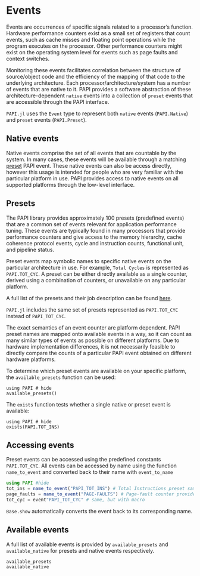 # Events

Events are occurrences of specific signals related to a processor’s function. Hardware performance counters exist as a small
set of registers that count events, such as cache misses and floating point operations while the program executes on the processor.
Other performance counters might exist on the operating system level for events such as page faults and context switches.

Monitoring these events facilitates correlation between the structure of source/object code and the efficiency of the mapping of that code to the underlying architecture. Each processor/architecture/system has a number of events that are native to it.
PAPI provides a software abstraction of these architecture-dependent `native` events into a collection of `preset` events that are accessible through the PAPI interface.

`PAPI.jl` uses the `Event` type to represent both `native` events (`PAPI.Native`) and `preset` events (`PAPI.Preset`).

## Native events

Native events comprise the set of all events that are countable by the system. In many cases, these events will be available through a matching [preset](#presets) PAPI event. These native events can also be access directly, however this usage is intended for people who are very familiar with the particular platform in use.
PAPI provides access to native events on all supported platforms through the low-level interface.

## Presets

The PAPI library provides approximately 100 presets (predefined events) that are a common set of events relevant for application performance tuning.
These events are typically found in many processors that provide performance counters and give access to the memory hierarchy, cache coherence protocol events, cycle and instruction counts, functional unit, and pipeline status.

Preset events map symbolic names to specific native events on the particular architecture in use. For example, `Total Cycles` is represented as `PAPI.TOT_CYC`.
A preset can be either directly available as a single counter, derived using a combination of counters, or unavailable on any particular platform.

A full list of the presets and their job description can be found [here](http://icl.cs.utk.edu/projects/papi/files/documentation/PAPI_USER_GUIDE_23.htm#APPENDIX_A).

`PAPI.jl` includes the same set of presets represented as `PAPI.TOT_CYC` instead of `PAPI_TOT_CYC`.

The exact semantics of an event counter are platform dependent. PAPI preset names are mapped onto available events in a way, so it can count as many similar types of events as possible on different platforms. Due to hardware implementation differences, it is not necessarily feasible to directly compare the counts of a particular PAPI event obtained on different hardware platforms.

To determine which preset events are available on your specific platform, the `available_presets` function can be used:

```@example
using PAPI # hide
available_presets()
```

The `exists` function tests whether a single native or preset event is available:
```@example
using PAPI # hide
exists(PAPI.TOT_INS)
```

## Accessing events

Preset events can be accessed using the predefined constants `PAPI.TOT_CYC`. All events can be accessed by name using the function `name_to_event` and converted
back to their name with `event_to_name`

```julia
using PAPI #hide
tot_ins = name_to_event("PAPI_TOT_INS") # Total Instructions preset same as PAPI.TOT_INS
page_faults = name_to_event("PAGE-FAULTS") # Page-fault counter provided by perf, if available
tot_cyc = event"PAPI_TOT_CYC" # same, but with macro
```

`Base.show` automatically converts the event back to its corresponding name.

## Available events

A full list of available events is provided by `available_presets` and `available_native` for presets and native events respectively.

```@docs
available_presets
available_native
```
